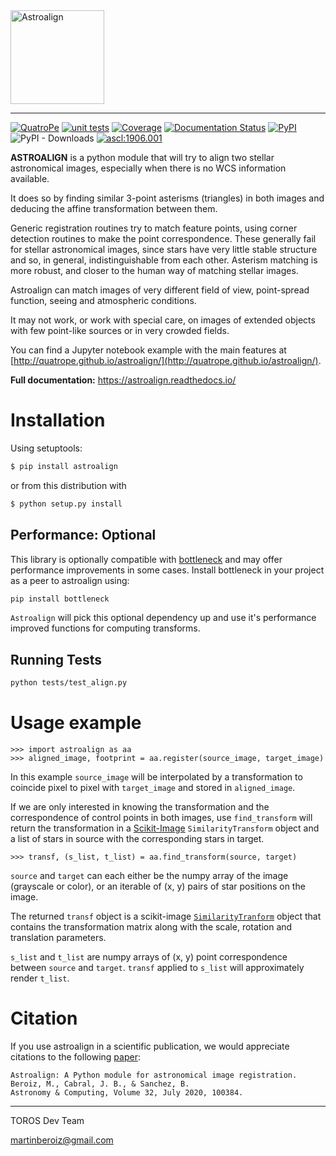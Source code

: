 <img src="docs/aa_bw.jpg" height="150" alt="Astroalign"/>

***

[![QuatroPe](https://img.shields.io/badge/QuatroPe-Applications-1c5896)](https://quatrope.github.io/)
[![unit tests](https://github.com/quatrope/astroalign/actions/workflows/aa-ci.yml/badge.svg?branch=master)](https://github.com/quatrope/astroalign/actions/workflows/aa-ci.yml)
[![Coverage](https://codecov.io/github/quatrope/astroalign/coverage.svg?branch=master)](https://codecov.io/github/quatrope/astroalign)
[![Documentation Status](https://readthedocs.org/projects/astroalign/badge/?version=latest)](http://astroalign.readthedocs.org/en/latest/?badge=latest)
[![PyPI](https://img.shields.io/pypi/v/astroalign)](https://pypi.org/project/astroalign/)
![PyPI - Downloads](https://img.shields.io/pypi/dm/astroalign)
[![ascl:1906.001](https://img.shields.io/badge/ascl-1906.001-blue.svg?colorB=262255)](http://ascl.net/1906.001)


**ASTROALIGN** is a python module that will try to align two stellar astronomical images, especially when there is no WCS information available.

It does so by finding similar 3-point asterisms (triangles) in both images and deducing the affine transformation between them.

Generic registration routines try to match feature points, using corner
detection routines to make the point correspondence.
These generally fail for stellar astronomical images, since stars have very
little stable structure and so, in general, indistinguishable from each other.
Asterism matching is more robust, and closer to the human way of matching stellar images.

Astroalign can match images of very different field of view, point-spread function, seeing and atmospheric conditions.

It may not work, or work with special care, on images of extended objects with few point-like sources or in very crowded fields.

You can find a Jupyter notebook example with the main features at [http://quatrope.github.io/astroalign/](http://quatrope.github.io/astroalign/).

**Full documentation:** https://astroalign.readthedocs.io/

# Installation

Using setuptools:

```bash
$ pip install astroalign
```

or from this distribution with

```bash
$ python setup.py install
```

## Performance: Optional

This library is optionally compatible with [bottleneck](https://github.com/pydata/bottleneck) and may offer performance improvements in some cases.
Install bottleneck in your project as a peer to astroalign using:

```bash
pip install bottleneck
```

`Astroalign` will pick this optional dependency up and use it's performance improved functions for computing transforms.

## Running Tests

```bash
python tests/test_align.py
```

# Usage example

```
>>> import astroalign as aa
>>> aligned_image, footprint = aa.register(source_image, target_image)
```

In this example `source_image` will be interpolated by a transformation to coincide pixel to pixel with `target_image` and stored in `aligned_image`.

If we are only interested in knowing the transformation and the correspondence of control points in both images, use `find_transform` will return the transformation in a [Scikit-Image](https://scikit-image.org/) `SimilarityTransform` object and a list of stars in source with the corresponding stars in target.

```
>>> transf, (s_list, t_list) = aa.find_transform(source, target)
```

`source` and `target` can each either be the numpy array of the image (grayscale or color),
or an iterable of (x, y) pairs of star positions on the image.

The returned `transf` object is a scikit-image [`SimilarityTranform`](http://scikit-image.org/docs/dev/api/skimage.transform.html#skimage.transform.SimilarityTransform) object that contains the transformation matrix along with the scale, rotation and translation parameters.

`s_list` and `t_list` are numpy arrays of (x, y) point correspondence between `source` and `target`. `transf` applied to `s_list` will approximately render `t_list`.

# Citation

If you use astroalign in a scientific publication, we would appreciate citations to the following [paper](https://www.sciencedirect.com/science/article/pii/S221313372030038X):

    Astroalign: A Python module for astronomical image registration.
    Beroiz, M., Cabral, J. B., & Sanchez, B.
    Astronomy & Computing, Volume 32, July 2020, 100384.

***

TOROS Dev Team

<martinberoiz@gmail.com>
